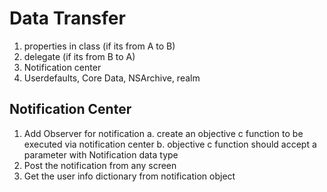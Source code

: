 #  Data Transfer

1. properties in class (if its from A to B)
2. delegate (if its from B to A)
3. Notification center 
4. Userdefaults, Core Data, NSArchive, realm

## Notification Center
1. Add Observer for notification
    a. create an objective c function to be executed via notification center
    b. objective c function should accept a parameter with Notification data type
2. Post the notification from any screen
3. Get the user info dictionary from notification object

